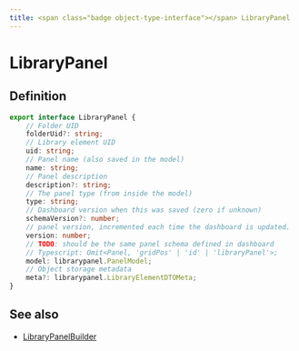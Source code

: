 ```yaml
---
title: <span class="badge object-type-interface"></span> LibraryPanel
---
```

# <span class="badge object-type-interface"></span> LibraryPanel

## Definition

```typescript
export interface LibraryPanel {
	// Folder UID
	folderUid?: string;
	// Library element UID
	uid: string;
	// Panel name (also saved in the model)
	name: string;
	// Panel description
	description?: string;
	// The panel type (from inside the model)
	type: string;
	// Dashboard version when this was saved (zero if unknown)
	schemaVersion?: number;
	// panel version, incremented each time the dashboard is updated.
	version: number;
	// TODO: should be the same panel schema defined in dashboard
	// Typescript: Omit<Panel, 'gridPos' | 'id' | 'libraryPanel'>;
	model: librarypanel.PanelModel;
	// Object storage metadata
	meta?: librarypanel.LibraryElementDTOMeta;
}

```
## See also

 * <span class="badge builder"></span> [LibraryPanelBuilder](./builder-LibraryPanelBuilder.md)
